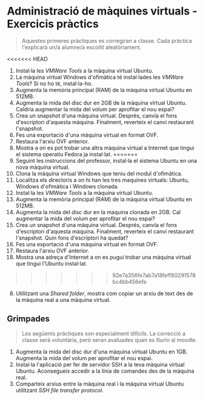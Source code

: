 Administració de màquines virtuals - Exercicis pràctics
======================================================

> Aquestes primeres pràctiques es corregiran a classe. Cada pràctica l'explicarà un/a alumne/a escollit aleatòriament.

<<<<<<< HEAD
1. Instal·la les _VMWare Tools_ a la màquina virtual Ubuntu.
2. La màquina virtual Windows d'ofimàtica té instal·lades les _VMWare Tools_? Si no ho té, instal·la-ho.
2. Augmenta la memòria principal (RAM) de la màquina virtual Ubuntu en 512MB.
3. Augmenta la mida del disc dur en 2GB de la màquina virtual Ubuntu. Caldria augmentar la mida del volum per aprofitar el nou espai?
4. Crea un snapshot d'una màquina virtual. Després, canvïa el fons d'escriptori d'aquesta màquina. Finalment, reverteix el canvi restaurant l'snapshot.
5. Fes una exportació d'una màquina virtual en format OVF.
6. Restaura l'arxiu OVF anterior.
7. Mostra a on es pot trobar una altra màquina virtual a Internet que tingui el sistema operatiu Fedora ja instal·lat.
=======
1. Seguint les instruccions del professor, instal·la el sistema Ubuntu en una nova màquina virtual.
2. Clona la màquina virtual Windows que teniu del modul d'ofimàtica.
3. Localitza els directoris a on hi han les tres maquines virtuals: Ubuntu, Windows d'ofimàtica i Windows clonada.
1. Instal·la les _VMWare Tools_ a la màquina virtual Ubuntu.
2. Augmenta la memòria principal (RAM) de la màquina virtual Ubuntu en 512MB.
3. Augmenta la mida del disc dur en la maquina clonada en 2GB. Cal augmentar la mida del volum per aprofitar el nou espai?
4. Crea un snapshot d'una màquina  virtual. Després, canvïa el fons d'escriptori d'aquesta màquina. Finalment, reverteix el canvi restaurant l'snapshot. Quin fons d'escriptori ha quedat?
5. Fes una exportació d'una màquina virtual en format OVF.
6. Restaura l'arxiu OVF anterior.
7. Mostra una adreça d'Internet a on es pugui trobar 
una màquina virtual que tingui l'Ubuntu instal·lat.
>>>>>>> 92e7a356fe7ab7a18feff80291578bc4bb456efe
8. Utilitzant una _Shared folder_, mostra com copiar un arxiu de text des de la màquina real a una màquina virtual.

Grimpades
----------
> Les següents pràctiques son especialment difícils. La correcció a classe serà voluntària, però seran avaluades quan es lliurin al moodle.

1. Augmenta la mida del disc dur d'una màquina virtual Ubuntu en 1GB. Augmenta la mida del volum per aprofitar el nou espai.
2. Instal·la l'aplicació per fer de servidor SSH a la teva màquina virtual Ubuntu. Aconsegueix accedir a la línia de comandes des de la màquina real.
3. Comparteix arxius entre la màquina real i la màquina virtual Ubuntu utilitzant *SSH file transfer protocol*.
